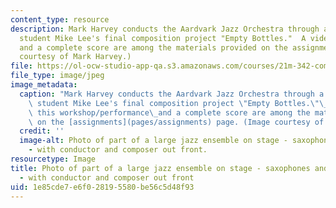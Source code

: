 ```yaml
---
content_type: resource
description: Mark Harvey conducts the Aardvark Jazz Orchestra through a reading of
  student Mike Lee's final composition project "Empty Bottles."  A video of this workshop/performance
  and a complete score are among the materials provided on the assignments page. (Image
  courtesy of Mark Harvey.)
file: https://ol-ocw-studio-app-qa.s3.amazonaws.com/courses/21m-342-composing-for-jazz-orchestra-fall-2008/1e85cde7e6f028195580be56c5d48f93_21m-342f08.jpg
file_type: image/jpeg
image_metadata:
  caption: "Mark Harvey conducts the Aardvark Jazz Orchestra through a reading of\
    \ student Mike Lee's final composition project \"Empty Bottles.\"\_\_A video of\
    \ this workshop/performance\_and a complete score are among the materials provided\
    \ on the [assignments](pages/assignments) page. (Image courtesy of Mark Harvey.)"
  credit: ''
  image-alt: Photo of part of a large jazz ensemble on stage - saxophones and trombones
    - with conductor and composer out front.
resourcetype: Image
title: Photo of part of a large jazz ensemble on stage - saxophones and trombones
  - with conductor and composer out front
uid: 1e85cde7-e6f0-2819-5580-be56c5d48f93
---
```

